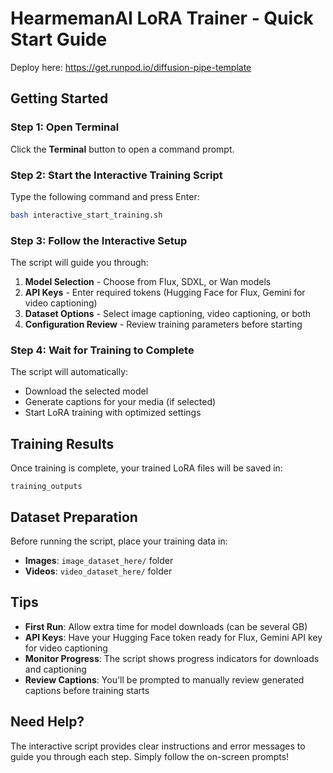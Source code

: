 # HearmemanAI LoRA Trainer - Quick Start Guide

Deploy here: https://get.runpod.io/diffusion-pipe-template

## Getting Started

### Step 1: Open Terminal
Click the **Terminal** button to open a command prompt.

### Step 2: Start the Interactive Training Script
Type the following command and press Enter:
```bash
bash interactive_start_training.sh
```

### Step 3: Follow the Interactive Setup
The script will guide you through:
1. **Model Selection** - Choose from Flux, SDXL, or Wan models
2. **API Keys** - Enter required tokens (Hugging Face for Flux, Gemini for video captioning)
3. **Dataset Options** - Select image captioning, video captioning, or both
4. **Configuration Review** - Review training parameters before starting

### Step 4: Wait for Training to Complete
The script will automatically:
- Download the selected model
- Generate captions for your media (if selected)
- Start LoRA training with optimized settings

## Training Results

Once training is complete, your trained LoRA files will be saved in:
```
training_outputs
```

## Dataset Preparation

Before running the script, place your training data in:
- **Images**: `image_dataset_here/` folder
- **Videos**: `video_dataset_here/` folder

## Tips

- **First Run**: Allow extra time for model downloads (can be several GB)
- **API Keys**: Have your Hugging Face token ready for Flux, Gemini API key for video captioning
- **Monitor Progress**: The script shows progress indicators for downloads and captioning
- **Review Captions**: You'll be prompted to manually review generated captions before training starts

## Need Help?

The interactive script provides clear instructions and error messages to guide you through each step. Simply follow the on-screen prompts!
